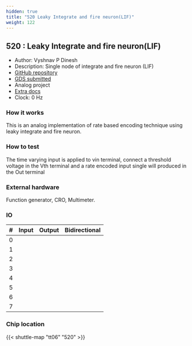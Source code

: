 ```yaml
---
hidden: true
title: "520 Leaky Integrate and fire neuron(LIF)"
weight: 122
---
```


## 520 : Leaky Integrate and fire neuron(LIF)

* Author: Vyshnav P Dinesh
* Description: Single node of integrate and fire neuron (LIF)
* [GitHub repository](https://github.com/vyshnavthonichal/tt-um-duk-lif)
* [GDS submitted](https://github.com/vyshnavthonichal/tt-um-duk-lif/actions/runs/8753273818)
* Analog project
* [Extra docs](None)
* Clock: 0 Hz

<!---

This file is used to generate your project datasheet. Please fill in the information below and delete any unused
sections.

You can also include images in this folder and reference them in the markdown. Each image must be less than
512 kb in size, and the combined size of all images must be less than 1 MB.
-->


### How it works

This is an analog implementation of rate based encoding technique using leaky integrate and fire neuron.

### How to test

The time varying input is applied to vin terminal, connect a threshold voltage in the Vth terminal and a rate encoded input single will produced in the Out terminal

### External hardware

Function generator, CRO, Multimeter.


### IO

| # | Input          | Output         | Bidirectional   |
| - | -------------- | -------------- | --------------- |
| 0 |  |  |  |
| 1 |  |  |  |
| 2 |  |  |  |
| 3 |  |  |  |
| 4 |  |  |  |
| 5 |  |  |  |
| 6 |  |  |  |
| 7 |  |  |  |

### Chip location

{{< shuttle-map "tt06" "520" >}}
